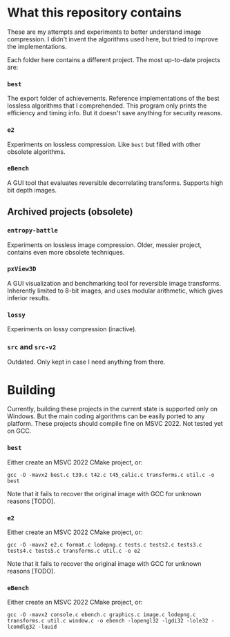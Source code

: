 # What this repository contains

These are my attempts and experiments to better understand image compression.
I didn't invent the algorithms used here, but tried to improve the implementations.

Each folder here contains a different project.
The most up-to-date projects are:

### `best`
The export folder of achievements.
Reference implementations of the best lossless algorithms that I comprehended.
This program only prints the efficiency and timing info.
But it doesn't save anything for security reasons.

### `e2`
Experiments on lossless compression.
Like `best` but filled with other obsolete algorithms.

### `eBench`
A GUI tool that evaluates reversible decorrelating transforms.
Supports high bit depth images.


## Archived projects (obsolete)

### `entropy-battle`
Experiments on lossless image compression. Older, messier project, contains even more obsolete techniques.

### `pxView3D`
A GUI visualization and benchmarking tool for reversible image transforms.
Inherently limited to 8-bit images, and uses modular arithmetic, which gives inferior results.

### `lossy`
Experiments on lossy compression (inactive).

### `src` and `src-v2`
Outdated. Only kept in case I need anything from there.


# Building
Currently, building these projects in the current state is supported only on Windows.
But the main coding algorithms can be easily ported to any platform.
These projects should compile fine on MSVC 2022.
Not tested yet on GCC.

### `best`
Either create an MSVC 2022 CMake project, or:

`gcc -O -mavx2 best.c t39.c t42.c t45_calic.c transforms.c util.c -o best`

Note that it fails to recover the original image with GCC for unknown reasons [TODO].

### `e2`
Either create an MSVC 2022 CMake project, or:

`gcc -O -mavx2 e2.c format.c lodepng.c tests.c tests2.c tests3.c tests4.c tests5.c transforms.c util.c -o e2`

Note that it fails to recover the original image with GCC for unknown reasons [TODO].

### `eBench`
Either create an MSVC 2022 CMake project, or:

`gcc -O -mavx2 console.c ebench.c graphics.c image.c lodepng.c transforms.c util.c window.c -o ebench -lopengl32 -lgdi32 -lole32 -lcomdlg32 -luuid`
